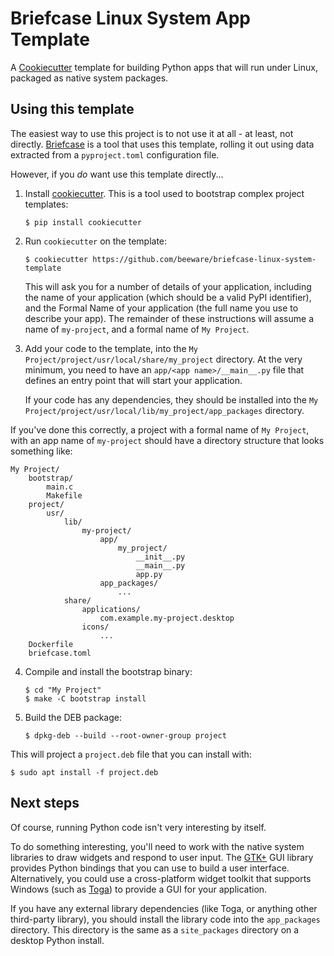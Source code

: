 # Briefcase Linux System App Template

A [Cookiecutter](https://github.com/cookiecutter/cookiecutter/) template
for building Python apps that will run under Linux, packaged as native
system packages.

## Using this template

The easiest way to use this project is to not use it at all - at least,
not directly. [Briefcase](https://github.com/beeware/briefcase/) is a
tool that uses this template, rolling it out using data extracted from a
`pyproject.toml` configuration file.

However, if you *do* want use this template directly...

1.  Install
    [cookiecutter](https://github.com/cookiecutter/cookiecutter). This
    is a tool used to bootstrap complex project templates:

        $ pip install cookiecutter

2.  Run `cookiecutter` on the template:

        $ cookiecutter https://github.com/beeware/briefcase-linux-system-template

    This will ask you for a number of details of your application,
    including the <span class="title-ref">name</span> of your
    application (which should be a valid PyPI identifier), and the
    <span class="title-ref">Formal Name</span> of your application (the
    full name you use to describe your app). The remainder of these
    instructions will assume a <span class="title-ref">name</span> of
    `my-project`, and a formal name of `My Project`.

3.  Add your code to the template, into the
    `My Project/project/usr/local/share/my_project` directory. At the
    very minimum, you need to have an `app/<app name>/__main__.py` file
    that defines an entry point that will start your application.

    If your code has any dependencies, they should be installed into the
    `My Project/project/usr/local/lib/my_project/app_packages`
    directory.

If you've done this correctly, a project with a formal name of
`My Project`, with an app name of `my-project` should have a directory
structure that looks something like:

    My Project/
        bootstrap/
            main.c
            Makefile
        project/
            usr/
                lib/
                    my-project/
                        app/
                            my_project/
                                __init__.py
                                __main__.py
                                app.py
                        app_packages/
                            ...
                share/
                    applications/
                        com.example.my-project.desktop
                    icons/
                        ...
        Dockerfile
        briefcase.toml

4.  Compile and install the bootstrap binary:

        $ cd "My Project"
        $ make -C bootstrap install

5.  Build the DEB package:

        $ dpkg-deb --build --root-owner-group project

This will project a `project.deb` file that you can install with:

    $ sudo apt install -f project.deb

## Next steps

Of course, running Python code isn't very interesting by itself.

To do something interesting, you'll need to work with the native system
libraries to draw widgets and respond to user input. The
[GTK+](https://python-gtk-3-tutorial.readthedocs.io/) GUI library
provides Python bindings that you can use to build a user interface.
Alternatively, you could use a cross-platform widget toolkit that
supports Windows (such as
[Toga](https://beeware.org/project/projects/libraries/toga)) to provide
a GUI for your application.

If you have any external library dependencies (like Toga, or anything
other third-party library), you should install the library code into the
`app_packages` directory. This directory is the same as a
`site_packages` directory on a desktop Python install.
